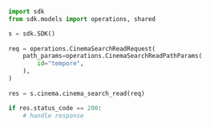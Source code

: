 <!-- Start SDK Example Usage -->
```python
import sdk
from sdk.models import operations, shared

s = sdk.SDK()
    
req = operations.CinemaSearchReadRequest(
    path_params=operations.CinemaSearchReadPathParams(
        id="tempore",
    ),
)
    
res = s.cinema.cinema_search_read(req)

if res.status_code == 200:
    # handle response
```
<!-- End SDK Example Usage -->